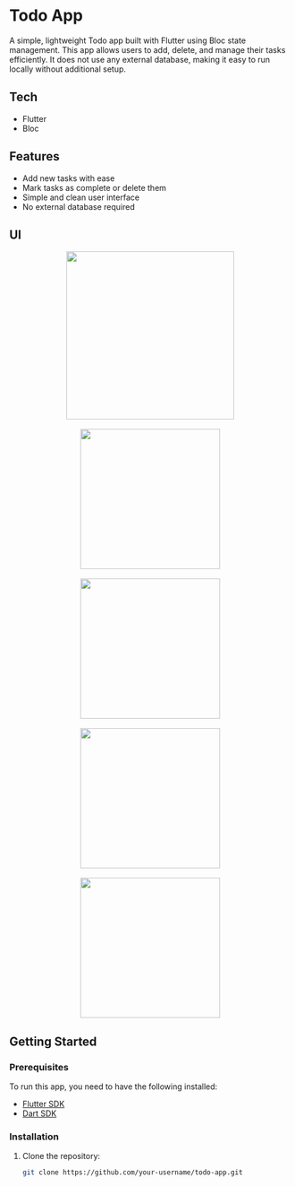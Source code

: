 # Todo App

A simple, lightweight Todo app built with Flutter using Bloc state management. This app allows users to add, delete, and manage their tasks efficiently. It does not use any external database, making it easy to run locally without additional setup.

## Tech
- Flutter
- Bloc 


## Features
- Add new tasks with ease
- Mark tasks as complete or delete them
- Simple and clean user interface
- No external database required



## UI
<p align="center">
<img src="https://github.com/user-attachments/assets/32ce4370-f3b9-4380-a7d3-ea8fe8630704" width=300>
<br><br>
<img src="https://github.com/user-attachments/assets/55f95220-3662-49db-ae58-f17aea0bbce6" width=250>
<br><br>
<img src="https://github.com/user-attachments/assets/09cf3788-e16c-4afa-bf6a-5d66d5f81ffd" width=250>
<br><br>
<img src="https://github.com/user-attachments/assets/09cf3788-e16c-4afa-bf6a-5d66d5f81ffd" width=250>
<br><br>
<img src="https://github.com/user-attachments/assets/54ba2d03-907b-418c-a9ef-8195874be6c2" width=250>
</p>




## Getting Started

### Prerequisites
To run this app, you need to have the following installed:
- [Flutter SDK](https://flutter.dev/docs/get-started/install)
- [Dart SDK](https://dart.dev/get-dart)

### Installation

1. Clone the repository:
   ```bash
   git clone https://github.com/your-username/todo-app.git
